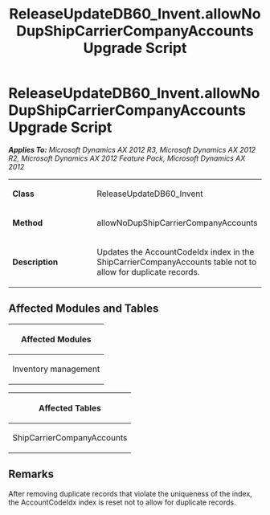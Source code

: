 ﻿---
title: ReleaseUpdateDB60_Invent.allowNoDupShipCarrierCompanyAccounts Upgrade Script
TOCTitle: ReleaseUpdateDB60_Invent.allowNoDupShipCarrierCompanyAccounts Upgrade Script
ms:assetid: a3f01205-241a-012a-2e0b-6327ced44003
ms:mtpsurl: https://msdn.microsoft.com/en-us/library/JJ736769(v=AX.60)
ms:contentKeyID: 49710201
ms.date: 05/18/2015
mtps_version: v=AX.60
---

# ReleaseUpdateDB60\_Invent.allowNoDupShipCarrierCompanyAccounts Upgrade Script 


_**Applies To:** Microsoft Dynamics AX 2012 R3, Microsoft Dynamics AX 2012 R2, Microsoft Dynamics AX 2012 Feature Pack, Microsoft Dynamics AX 2012_

<table>
<colgroup>
<col style="width: 50%" />
<col style="width: 50%" />
</colgroup>
<tbody>
<tr class="odd">
<td><p><strong>Class</strong></p></td>
<td><p>ReleaseUpdateDB60_Invent</p></td>
</tr>
<tr class="even">
<td><p><strong>Method</strong></p></td>
<td><p>allowNoDupShipCarrierCompanyAccounts</p></td>
</tr>
<tr class="odd">
<td><p><strong>Description</strong></p></td>
<td><p>Updates the AccountCodeIdx index in the ShipCarrierCompanyAccounts table not to allow for duplicate records.</p></td>
</tr>
</tbody>
</table>


## Affected Modules and Tables

<table>
<colgroup>
<col style="width: 100%" />
</colgroup>
<thead>
<tr class="header">
<th><p>Affected Modules</p></th>
</tr>
</thead>
<tbody>
<tr class="odd">
<td><p>Inventory management</p></td>
</tr>
</tbody>
</table>


<table>
<colgroup>
<col style="width: 100%" />
</colgroup>
<thead>
<tr class="header">
<th><p>Affected Tables</p></th>
</tr>
</thead>
<tbody>
<tr class="odd">
<td><p>ShipCarrierCompanyAccounts</p></td>
</tr>
</tbody>
</table>


## Remarks

After removing duplicate records that violate the uniqueness of the index, the AccountCodeIdx index is reset not to allow for duplicate records.

  


